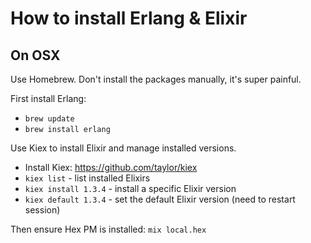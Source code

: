 # How to install Erlang & Elixir


## On OSX

Use Homebrew. Don't install the packages manually, it's super painful.

First install Erlang:

* `brew update`
* `brew install erlang`

Use Kiex to install Elixir and manage installed versions.

* Install Kiex: https://github.com/taylor/kiex
* `kiex list` - list installed Elixirs
* `kiex install 1.3.4` - install a specific Elixir version
* `kiex default 1.3.4` - set the default Elixir version (need to restart session)

Then ensure Hex PM is installed: `mix local.hex`
